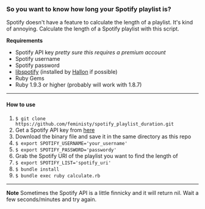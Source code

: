 ### So you want to know how long your Spotify playlist is?

Spotify doesn't have a feature to calculate the length of a playlist. It's kind of annoying. Calculate the length of a Spotify playlist with this script.

**Requirements**

 - Spotify API key *pretty sure this requires a premium account*
 - Spotify username
 - Spotify password
 - [libspotify](https://developer.spotify.com/technologies/libspotify/) (installed by [Hallon](https://github.com/Burgestrand/Hallon) if possible)
 - Ruby Gems
 - Ruby 1.9.3 or higher (probably will work with 1.8.7)

---

#### How to use

1. ```$ git clone https://github.com/feministy/spotify_playlist_duration.git```
2. Get a Spotify API key from [here](https://developer.spotify.com/technologies/libspotify/keys/)
3. Download the binary file and save it in the same directory as this repo
4. ```$ export SPOTIFY_USERNAME='your_username'```
5. ```$ export SPOTIFY_PASSWORD='passwordy'```
6. Grab the Spotify URI of the playlist you want to find the length of
7. ```$ export SPOTIFY_LIST='spotify_uri'```
8. ```$ bundle install```
9. ```$ bundle exec ruby calculate.rb```

---

**Note** Sometimes the Spotify API is a little finnicky and it will return nil. Wait a few seconds/minutes and try again.